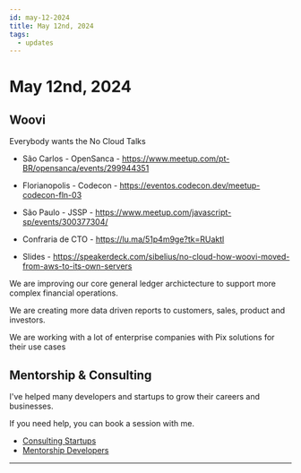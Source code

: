 ```yaml
---
id: may-12-2024
title: May 12nd, 2024
tags:
  - updates
---
```


# May 12nd, 2024

## Woovi

Everybody wants the No Cloud Talks

- São Carlos - OpenSanca - https://www.meetup.com/pt-BR/opensanca/events/299944351
- Florianopolis - Codecon - https://eventos.codecon.dev/meetup-codecon-fln-03
- São Paulo - JSSP - https://www.meetup.com/javascript-sp/events/300377304/
- Confraria de CTO - https://lu.ma/51p4m9ge?tk=RUaktl

- Slides - https://speakerdeck.com/sibelius/no-cloud-how-woovi-moved-from-aws-to-its-own-servers

We are improving our core general ledger archictecture to support more complex financial operations.

We are creating more data driven reports to customers, sales, product and investors.

We are working with a lot of enterprise companies with Pix solutions for their use cases

## Mentorship & Consulting

I've helped many developers and startups to grow their careers and businesses.

If you need help, you can book a session with me.

- [Consulting Startups](../../../paid-consulting-startups.mdx)
- [Mentorship Developers](../../../paid-mentorship-developers.mdx)

---
